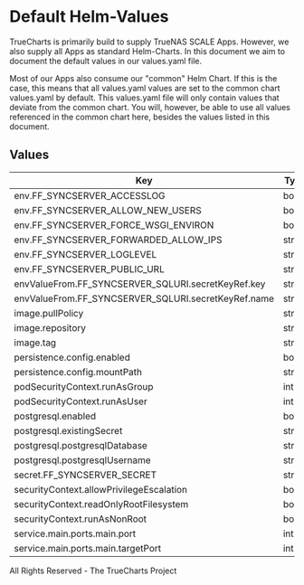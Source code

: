 # Default Helm-Values

TrueCharts is primarily build to supply TrueNAS SCALE Apps.
However, we also supply all Apps as standard Helm-Charts. In this document we aim to document the default values in our values.yaml file.

Most of our Apps also consume our "common" Helm Chart.
If this is the case, this means that all values.yaml values are set to the common chart values.yaml by default. This values.yaml file will only contain values that deviate from the common chart.
You will, however, be able to use all values referenced in the common chart here, besides the values listed in this document.

## Values

| Key | Type | Default | Description |
|-----|------|---------|-------------|
| env.FF_SYNCSERVER_ACCESSLOG | bool | `false` |  |
| env.FF_SYNCSERVER_ALLOW_NEW_USERS | bool | `true` |  |
| env.FF_SYNCSERVER_FORCE_WSGI_ENVIRON | bool | `true` |  |
| env.FF_SYNCSERVER_FORWARDED_ALLOW_IPS | string | `"*"` |  |
| env.FF_SYNCSERVER_LOGLEVEL | string | `"info"` |  |
| env.FF_SYNCSERVER_PUBLIC_URL | string | `"firefox-syncserver.192.168.1.189.nip.io"` |  |
| envValueFrom.FF_SYNCSERVER_SQLURI.secretKeyRef.key | string | `"url"` |  |
| envValueFrom.FF_SYNCSERVER_SQLURI.secretKeyRef.name | string | `"dbcreds"` |  |
| image.pullPolicy | string | `"IfNotPresent"` |  |
| image.repository | string | `"tccr.io/truecharts/firefox-syncserver"` |  |
| image.tag | string | `"v1.8.0@sha256:d0fbf65c8c7a99ad4ba7ffcfdad2e7b2555e0d829867c21cefc9314ace94f747"` |  |
| persistence.config.enabled | bool | `true` |  |
| persistence.config.mountPath | string | `"/config"` |  |
| podSecurityContext.runAsGroup | int | `0` |  |
| podSecurityContext.runAsUser | int | `0` |  |
| postgresql.enabled | bool | `true` |  |
| postgresql.existingSecret | string | `"dbcreds"` |  |
| postgresql.postgresqlDatabase | string | `"firefox-syncserver"` |  |
| postgresql.postgresqlUsername | string | `"firefox-syncserver"` |  |
| secret.FF_SYNCSERVER_SECRET | string | `"changeme"` |  |
| securityContext.allowPrivilegeEscalation | bool | `true` |  |
| securityContext.readOnlyRootFilesystem | bool | `false` |  |
| securityContext.runAsNonRoot | bool | `false` |  |
| service.main.ports.main.port | int | `10051` |  |
| service.main.ports.main.targetPort | int | `5000` |  |

All Rights Reserved - The TrueCharts Project
